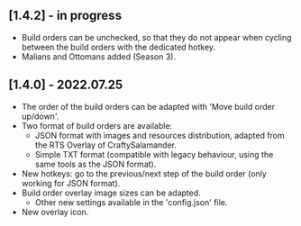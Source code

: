 ## [1.4.2] - in progress
* Build orders can be unchecked, so that they do not appear when cycling between the build orders with the dedicated hotkey.
* Malians and Ottomans added (Season 3).

## [1.4.0] - 2022.07.25
* The order of the build orders can be adapted with 'Move build order up/down'.
* Two format of build orders are available:
    * JSON format with images and resources distribution, adapted from the RTS Overlay of CraftySalamander.
    * Simple TXT format (compatible with legacy behaviour, using the same tools as the JSON format).
* New hotkeys: go to the previous/next step of the build order (only working for JSON format).
* Build order overlay image sizes can be adapted.
    * Other new settings available in the 'config.json' file. 
* New overlay icon.
